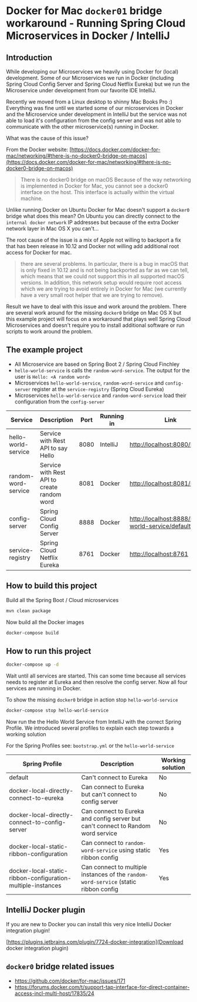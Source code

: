 # Docker for Mac `docker01` bridge workaround - Running Spring Cloud Microservices in Docker / IntelliJ

## Introduction

While developing our Microservices we heavily using Docker for (local) development.
Some of our Microservices we run in Docker (including Spring Cloud Config Server and Spring Cloud Netflix Eureka)
but we run the Microservice under development from our favorite IDE IntelliJ.

Recently we moved from a Linux desktop to shinny Mac Books Pro :)
Everything was fine until we started some of our microservices in Docker and the Microservice under development in IntelliJ
but the service was not able to load it's configuration from the config server and was not able to communicate with
the other microservice(s) running in Docker.

What was the cause of this issue?   

From the Docker website: [https://docs.docker.com/docker-for-mac/networking/#there-is-no-docker0-bridge-on-macos](https://docs.docker.com/docker-for-mac/networking/#there-is-no-docker0-bridge-on-macos)

> There is no docker0 bridge on macOS Because of the way networking is implemented in Docker for Mac, you cannot see a docker0 interface on the host. This interface is actually within the virtual machine.

Unlike running Docker on Ubuntu Docker for Mac doesn't support a `docker0` bridge what does this mean?
On Ubuntu you can directly connect to the `internal docker network` IP addresses but because of the extra Docker network layer in Mac OS X
you can't... 

The root cause of the issue is a mix of Apple not willing to backport a fix that has been release in 10.12 and
Docker not willing add additional root access for Docker for mac. 

> there are several problems. In particular, there is a bug in macOS that is only fixed in 10.12 and is not being backported as far as we can tell, which means that we could not support this in all supported macOS versions. In addition, this network setup would require root access which we are trying to avoid entirely in Docker for Mac (we currently have a very small root helper that we are trying to remove).

Result we have to deal with this issue and work around the problem. 
There are several work around for the missing `docker0` bridge 
on Mac OS X but this example project will focus on a workaround that plays well Spring Cloud Microservices and doesn't require
you to install additional software or run scripts to work around the problem.   

## The example project

* All Microservice are based on Spring Boot 2 / Spring Cloud Finchley
* `hello-world-service` is calls the `random-word-service`. The output for the user is `Hello: <A random word>`
* Microservices `hello-world-service`, `random-word-service` and `config-server` register at the `service-registry` (Spring Cloud Eureka)
* Microservices `hello-world-service` and `random-word-service` load their configuration from the `config-server`  

| Service             | Description                                 | Port | Running in  | Link  |
|---------------------|---------------------------------------------|------|-------------|-------|
| hello-world-service | Service with Rest API to say Hello          | 8080 | IntelliJ    | [http://localhost:8080/hello](http://localhost:8080/hello)  |
| random-word-service | Service with Rest API to create random word | 8081 | Docker      | [http://localhost:8081/random](http://localhost:8081/random)  |
| config-server       | Spring Cloud Config Server                  | 8888 | Docker      | [http://localhost:8888/hello-world-service/default](http://localhost:8888/hello-world-service/default)  |
| service-registry    | Spring Cloud Netflix Eureka                 | 8761 | Docker      | [http://localhost:8761](http://localhost:8761)  |

## How to build this project

Build all the Spring Boot / Cloud microservices

```bash
mvn clean package
```

Now build all the Docker images

```bash
docker-compose build
```

## How to run this project

```bash
docker-compose up -d
```

Wait until all services are started. 
This can some time because all services needs to register at Eureka and then resolve the config server.
Now all four services are running in Docker.

To show the missing `docker0` bridge in action stop `hello-world-service`

```bash
docker-compose stop hello-world-service
```

Now run the the Hello World Service from IntelliJ with the correct Spring Profile.
We introduced several profiles to explain each step towards a working solution 

For the Spring Profiles see: `bootstrap.yml` or the `hello-world-service`

| Spring Profile                                               | Description                                                                          | Working solution |
|--------------------------------------------------------------|--------------------------------------------------------------------------------------|------------------|
| default                                                      | Can't connect to Eureka                                                              | No               |
| docker-local-directly-connect-to-eureka                      | Can connect to Eureka but can't connect to config server                             | No               |
| docker-local-directly-connect-to-config-server               | Can connect to Eureka and config server but can't connect to Random word service     | No               |
| docker-local-static-ribbon-configuration                     | Can connect to `random-word-service` using static ribbon config                      | Yes              |
| docker-local-static-ribbon-configuration-multiple-instances  | Can connect to multiple instances of the `random-word-service` (static ribbon config | Yes              |

## IntelliJ Docker plugin

If you are new to Docker you can install this very nice IntelliJ Docker integration plugin!

[https://plugins.jetbrains.com/plugin/7724-docker-integration](Download docker integration plugin)

## `docker0` bridge related issues

* https://github.com/docker/for-mac/issues/171
* https://forums.docker.com/t/support-tap-interface-for-direct-container-access-incl-multi-host/17835/24 